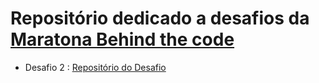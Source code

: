 # Repositório dedicado a desafios da [Maratona Behind the code](https://maratona.dev/pt)

* Desafio 2 : [Repositório do Desafio](https://github.com/maratonadev-br/desafio-2-2020)
